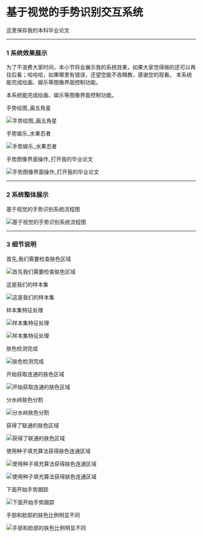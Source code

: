 # 基于视觉的手势识别交互系统
这里保存我的本科毕业论文

---

### 1 系统效果展示
为了不浪费大家时间，本小节将会展示我的系统效果，如果大家觉得做的还可以再往后看；哈哈哈，如果哪里有错误，还望您能不吝赐教，感谢您的观看。
本系统能完成绘画、娱乐等图像界面控制功能。

本系统能完成绘画、娱乐等图像界面控制功能。

手势绘图_画五角星

![手势绘图_画五角星](IMG/001手势绘图_画五角星.gif)

手势娱乐_水果忍者

![手势娱乐_水果忍者](IMG/002手势娱乐_水果忍者.gif)

手势图像界面操作_打开我的毕业论文

![手势图像界面操作_打开我的毕业论文](IMG/003手势图像界面操作_打开我的毕业论文.gif)

---

### 2 系统整体展示
基于视觉的手势识别系统流程图

![基于视觉的手势识别系统流程图](IMG/004基于视觉的手势识别系统流程图.png)

---

### 3 细节说明

首先,我们需要检查肤色区域

![首先我们需要检查肤色区域](IMG/005首先我们需要检查肤色区域.png)

这是我们的样本集

![这是我们的样本集](IMG/006这是我们的样本集.png)

样本集特征处理

![样本集特征处理](IMG/007样本集特征处理.png)

![样本集特征处理](IMG/008样本集特征处理.png)

肤色检测完成

![肤色检测完成](IMG/009肤色检测完成.png)

开始获取连通的肤色区域

![开始获取连通的肤色区域](IMG/010开始获取连通的肤色区域.png)

分水岭肤色分割

![分水岭肤色分割](IMG/011分水岭肤色分割.png)

获得了联通的肤色区域

![获得了联通的肤色区域](IMG/012获得了联通的肤色区域.png)

使用种子填充算法获得肤色连通区域

![使用种子填充算法获得肤色连通区域](IMG/013使用种子填充算法获得肤色连通区域.png)

![使用种子填充算法获得肤色连通区域](IMG/014.png)

下面开始手势跟踪

![下面开始手势跟踪](IMG/015下面开始手势跟踪.png)

手部和脸部的肤色比例明显不同

![手部和脸部的肤色比例明显不同](IMG/016手部和脸部的肤色比例明显不同.png)
